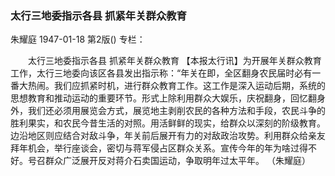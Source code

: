 ### 太行三地委指示各县  抓紧年关群众教育
朱耀庭
1947-01-18
第2版()
专栏：

　　太行三地委指示各县
    抓紧年关群众教育
    【本报太行讯】为开展年关群众教育工作，太行三地委向该区各县发出指示称：“年关在即，全区翻身农民届时必有一番大热闹。我们应抓紧时机，进行群众教育工作。这工作是深入运动后期，系统的思想教育和推动运动的重要环节。形式上除利用群众大娱乐，庆祝翻身，回忆翻身外，我们还必须用展览会方式，展览地主剥削农民的各种方法和手段，农民斗争的胜利果实，和农民今昔生活的对照。用活鲜鲜的现实，给群众以深刻的阶级教育。边沿地区则应结合对敌斗争，年关前后展开有力的对敌政治攻势。利用群众给亲友拜年机会，举行座谈会，密切与蒋军侵占区群众关系。宣传今年的年为啥过得不好。号召群众广泛展开反对蒋介石卖国运动，争取明年过太平年。
                （朱耀庭）
